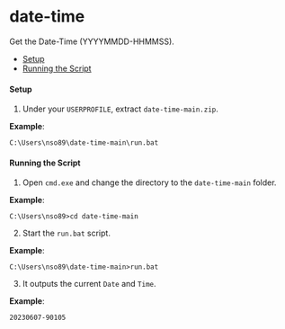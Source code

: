# date-time
Get the Date-Time (YYYYMMDD-HHMMSS).

* [Setup](#setup)
* [Running the Script](#running-the-script)

#### <a name="setup"></a>Setup
1. Under your `USERPROFILE`, extract `date-time-main.zip`.

**Example**:
```batch
C:\Users\nso89\date-time-main\run.bat
```
#### <a name="running-the-script"></a>Running the Script
1. Open `cmd.exe` and change the directory to the `date-time-main` folder.

**Example**:
```batch
C:\Users\nso89>cd date-time-main
```
2. Start the `run.bat` script.

**Example**:
```batch
C:\Users\nso89\date-time-main>run.bat
```

3. It outputs the current `Date` and `Time`.

**Example**:
```batch
20230607-90105
```
